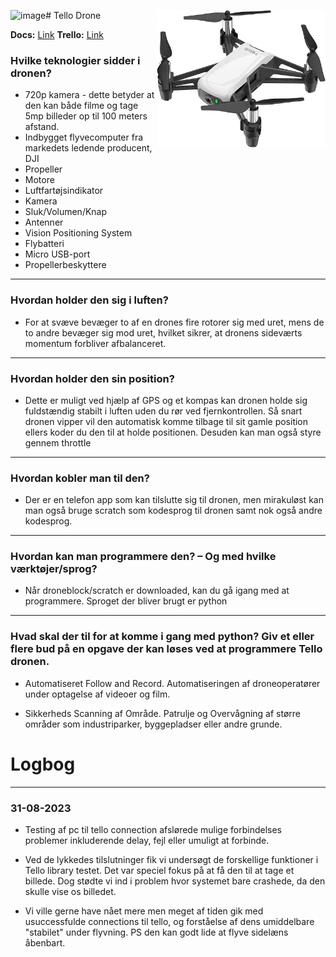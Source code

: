 ![image](https://github.com/R3tr0Exodus/Tello-Drone-Pro/assets/104348330/19722f62-1707-4a3a-ae97-aaef100b1b4c)# Tello Drone
<img src="https://github.com/R3tr0Exodus/Tello-Drone-Pro/blob/main/Readme_files/Tello_Drone.jpg" width="270" height="220" img align="right"/>

**Docs:**
[Link](https://docs.google.com/document/d/1Cpf_0VRekULcgdIa_9v82oh_nze8ZdOngG8VMyCbRRI/edit?usp=sharing)
**Trello:**
[Link](https://trello.com/b/wWMjh3nS)

### Hvilke teknologier sidder i dronen?
* 720p kamera - dette betyder at den kan både filme og tage 5mp billeder op til 100 meters afstand.
* Indbygget flyvecomputer fra markedets ledende producent, DJI
* Propeller
* Motore
* Luftfartøjsindikator
* Kamera
* Sluk/Volumen/Knap
* Antenner
* Vision Positioning System
* Flybatteri
* Micro USB-port
* Propellerbeskyttere
---
### Hvordan holder den sig i luften?
- For at svæve bevæger to af en drones fire rotorer sig med uret, mens de to andre bevæger sig mod uret, hvilket sikrer, at dronens sideværts momentum forbliver afbalanceret.

---
### Hvordan holder den sin position?
- Dette er muligt ved hjælp af GPS og et kompas kan dronen holde sig fuldstændig stabilt i luften uden du rør ved fjernkontrollen. Så snart dronen vipper vil den automatisk komme tilbage til sit gamle position ellers koder du den til at holde positionen. Desuden kan man også styre gennem throttle

---
### Hvordan kobler man til den?
- Der er en telefon app som kan tilslutte sig til dronen, men mirakuløst kan man også bruge scratch som kodesprog til dronen samt nok også andre kodesprog.

---
### Hvordan kan man programmere den? – Og med hvilke værktøjer/sprog?
- Når droneblock/scratch er downloaded, kan du gå igang med at programmere. Sproget der bliver brugt er python

---
### Hvad skal der til for at komme i gang med python? Giv et eller flere bud på en opgave der kan løses ved at programmere Tello dronen.
- Automatiseret Follow and Record. Automatiseringen af droneoperatører under optagelse af videoer og film.

- Sikkerheds Scanning af Område. Patrulje og Overvågning af større områder som industriparker, byggepladser eller andre grunde.



# Logbog

---

### 31-08-2023
- Testing af pc til tello connection afslørede mulige forbindelses problemer inkluderende delay, fejl eller umuligt at forbinde.
  
- Ved de lykkedes tilslutninger fik vi undersøgt de forskellige funktioner i Tello library testet. Det var speciel fokus på at få den til at tage et billede. Dog stødte vi ind i problem hvor systemet bare crashede, da den skulle vise os billedet. 

- Vi ville gerne have nået mere men meget af tiden gik med usuccessfulde connections til tello, og forståelse af dens umiddelbare "stabilet" under flyvning. PS den kan godt lide at flyve sidelæns åbenbart.



